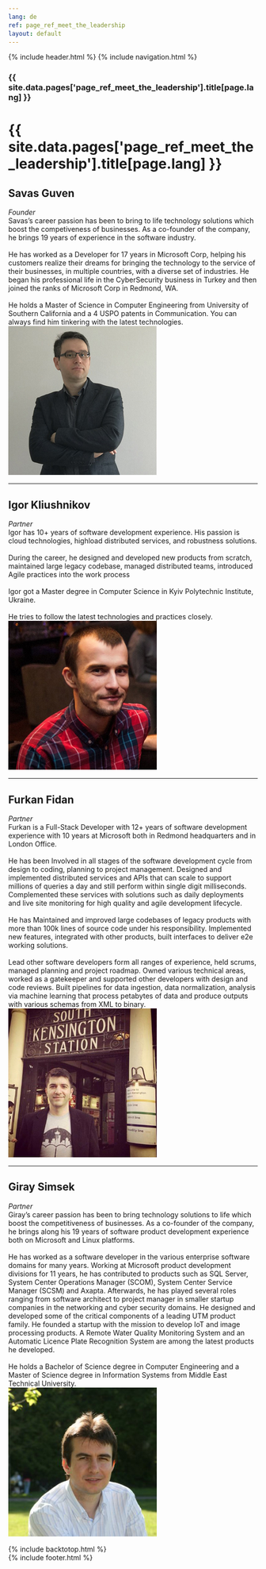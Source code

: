 ```yaml
---
lang: de
ref: page_ref_meet_the_leadership
layout: default
---
```


{% include header.html %}
{% include navigation.html %}

<!-- MASTHEAD -->
<div class="wrap t3-masthead ">
    <div class="ja-masthead" style="background-image: url('../images/titles/meet-the-leadership.jpg')">
        <div class="ja-masthead-detail">
    	    <h3 class="swiper-header">{{ site.data.pages['page_ref_meet_the_leadership'].title[page.lang] }}</h3>
        </div>
    </div>
</div>
<!-- //MASTHEAD -->

<div id="t3-mainbody" class="container t3-mainbody">
	<div class="row">
    	<!-- MAIN CONTENT -->
    	<div id="t3-content" class="t3-content col-xs-12">
            <div class="page-header clearfix">
    	        <h1 class="page-title">{{ site.data.pages['page_ref_meet_the_leadership'].title[page.lang] }}</h1>
            </div>
            <div class="item-page clearfix">
            <!-- Article -->
                <article itemscope itemtype="http://schema.org/Article">
	                <meta itemprop="inLanguage" content="en-GB" />
	                <meta itemprop="url" content="/deepnetwork/meet-the-leadership" />
	                <meta itemscope itemprop="mainEntityOfPage" itemtype="http://schema.org/WebPage"  itemid="/deepnetwork/meet-the-leadership" />
                    <meta content="2019-10-22T07:04:32+00:00" itemprop="dateModified">
                    <meta content="2019-04-04T19:29:36+00:00" itemprop="datePublished">
                    <span itemprop="author" style="display: none;">
                        <span itemprop="name">Super User</span>
                        <span itemtype="https://schema.org/Organization" itemscope="" itemprop="publisher" style="display: none;">
                            <span itemtype="https://schema.org/ImageObject" itemscope="" itemprop="logo">
                                <img itemprop="url" alt="logo" src="../templates/ja_company/images/logo.png">
                                <meta content="auto" itemprop="width">
                                <meta content="auto" itemprop="height">
                            </span>
                            <meta content="Super User" itemprop="name">
                        </span>
                    </span>
                    <!--e:Validate structured data-->
                	<meta content="Meet The Leadership" itemprop="headline">
    	            <section class="article-content clearfix" itemprop="articleBody">
    		            <div class="row leadershiprow">
                            <div class="col-md-6 leadershiptext">
    	                        <h2>Savas Guven</h2>
    	                        <div class="leadershiptitle"><em>Founder</em></div>
                                Savas’s career passion has been to bring to life technology solutions which boost the competiveness of businesses. As a co-founder of the company, he brings 19 years of experience in the software industry.
                                <br /><br />
                                He has worked as a Developer for 17 years in Microsoft Corp, helping his customers realize their dreams for bringing the technology to the service of their businesses, in multiple countries, with a diverse set of industries. He began his professional life in the CyberSecurity business in Turkey and then joined the ranks of Microsoft Corp in Redmond, WA.
                                <br /><br />
    	                        He holds a Master of Science in Computer Engineering from University of Southern California and a 4 USPO patents in Communication. You can always find him tinkering with the latest technologies.
                            </div>
                            <div class="col-md-6 leadershipphoto"><img src="../images/leadership/SavasGuven.jpg" title="Savas Guven"></div>
                        </div>
                        <hr>
                        <div class="row leadershiprow">
                            <div class="col-md-6 leadershiptext">
		                        <h2>Igor Kliushnikov</h2>
		                        <div class="leadershiptitle"><em>Partner</em></div>
                                Igor has 10+ years of software development experience. His passion is cloud technologies, highload distributed services, and robustness solutions.
                                <br /><br />
                                During the career, he designed and developed new products from scratch, maintained large legacy codebase, managed distributed teams, introduced Agile practices into the work process
                                <br /><br />
                                Igor got a Master degree in Computer Science in Kyiv Polytechnic Institute, Ukraine.
                                <br /><br />
                                He tries to follow the latest technologies and practices closely.
                            </div>
                            <div class="col-md-6 leadershipphoto"><img src="../images/leadership/IgorK.jpg" title="Igor Kliushnikov"></div>
                        </div>
                        <hr>
                        <div class="row leadershiprow">
	                        <div class="col-md-6 leadershiptext">
		                        <h2>Furkan Fidan</h2>
		                        <div class="leadershiptitle"><em>Partner</em></div>
                                Furkan is a Full-Stack Developer with 12+ years of software development experience with 10 years at Microsoft both in Redmond headquarters and in London Office.
                                <br /><br />
                                He has been Involved in all stages of the software development cycle from design to coding, planning to project management. Designed and implemented distributed services and APIs that can scale to support millions of queries a day and still perform within single digit milliseconds. Complemented these services with solutions such as daily deployments and live site monitoring for high quality and agile development lifecycle.
                                <br /><br />
                                He has Maintained and improved large codebases of legacy products with more than 100k lines of source code under his responsibility. Implemented new features, integrated with other products, built interfaces to deliver e2e working solutions.
                                <br /><br />
                                Lead other software developers form all ranges of experience, held scrums, managed planning and project roadmap. Owned various technical areas, worked as a gatekeeper and supported other developers with design and code reviews. Built pipelines for data ingestion, data normalization, analysis via machine learning that process petabytes of data and produce outputs with various schemas from XML to binary.
                            </div>
                            <div class="col-md-6 leadershipphoto"><img src="../images/leadership/FurkanFidan.jpg" title="Furkan Fidan"></div>
                        </div>
                        <hr>
                        <div class="row leadershiprow">
	                        <div class="col-md-6 leadershiptext">
		                        <h2>Giray Simsek</h2>
		                        <div class="leadershiptitle"><em>Partner</em></div>
                                Giray’s career passion has been to bring technology solutions to life which boost the competitiveness of businesses. As a co-founder of the company, he brings along his 19 years of software product development experience both on Microsoft and Linux platforms.
                                <br /><br />
                                He has worked as a software developer in the various enterprise software domains for many years. Working at Microsoft product development divisions for 11 years, he has contributed to products such as SQL Server, System Center Operations Manager (SCOM), System Center Service Manager (SCSM) and Axapta. Afterwards, he has played several roles ranging from software architect to project manager in smaller startup companies in the networking and cyber security domains. He designed and developed some of the critical components of a leading UTM product family. He founded a startup with the mission to develop IoT and image processing products. A Remote Water Quality Monitoring System and an Automatic Licence Plate Recognition System are among the latest products he developed.
                                <br /><br />
                                He holds a Bachelor of Science degree in Computer Engineering and a Master of Science degree in Information Systems from Middle East Technical University.
                            </div>
                            <div class="col-md-6 leadershipphoto"><img src="../images/leadership/GiraySimsek.jpg" title="Giray Simsek"></div>
                        </div>
                    </section>
                </article>
                <!-- //Article -->
            </div>
		</div>
		<!-- //MAIN CONTENT -->
    </div>
</div>
	    
{% include backtotop.html %}  
{% include footer.html %}

